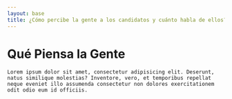 ```yaml
---
layout: base
title: ¿Cómo percibe la gente a los candidatos y cuánto habla de ellos?
---
```


<div class="container container-responsive organic">
    <h1>Qué Piensa la Gente</h1>

    Lorem ipsum dolor sit amet, consectetur adipisicing elit. Deserunt, natus similique molestias? Inventore, vero, et temporibus repellat neque eveniet illo assumenda consectetur non dolores exercitationem odit odio eum id officiis.

</div>